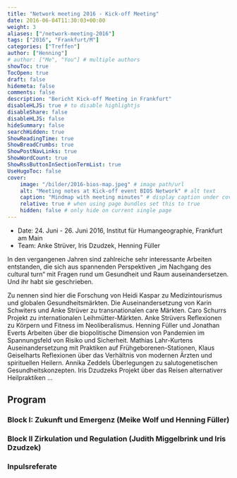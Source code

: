 ```yaml
---
title: "Network meeting 2016 - Kick-off Meeting"
date: 2016-06-04T11:30:03+00:00
weight: 3
aliases: ["/network-meeting-2016"]
tags: ["2016", "Frankfurt/M"]
categories: ["Treffen"]
author: ["Henning"]
# author: ["Me", "You"] # multiple authors
showToc: true
TocOpen: true
draft: false
hidemeta: false
comments: false
description: "Bericht Kick-off Meeting in Frankfurt"
disableHLJS: true # to disable highlightjs
disableShare: false
disableHLJS: false
hideSummary: false
searchHidden: true
ShowReadingTime: true
ShowBreadCrumbs: true
ShowPostNavLinks: true
ShowWordCount: true
ShowRssButtonInSectionTermList: true
UseHugoToc: false
cover:
    image: "/bilder/2016-bios-map.jpeg" # image path/url
    alt: "Meeting notes at Kick-off event BIOS Network" # alt text
    caption: "Mindmap with meeting minutes" # display caption under cover
    relative: true # when using page bundles set this to true
    hidden: false # only hide on current single page
---
```


- Date: 24. Juni - 26. Juni 2016, Institut für Humangeographie, Frankfurt am Main
- Team: Anke Strüver, Iris Dzudzek, Henning Füller

In den vergangenen Jahren sind zahlreiche sehr interessante Arbeiten entstanden, die sich aus spannenden Perspektiven „im Nachgang des cultural turn“ mit Fragen rund um Gesundheit und Raum auseinandersetzen. Und ihr habt sie geschrieben.

Zu nennen sind hier die Forschung von Heidi Kaspar zu Medizintourismus und globalen Gesundheitsmärkten. Die Auseinandersetzung von Karin Schwiters und Anke Strüver zu transnationalen care Märkten. Caro Schurrs Projekt zu internationalen Leihmütter-Märkten. Anke Strüvers Reflexionen zu Körpern und Fitness im Neoliberalismus. Henning Füller und Jonathan Everts Arbeiten über die biopolitische Dimension von Pandemien im Spannungsfeld von Risiko und Sicherheit. Mathias Lahr-Kurtens Auseinandersetzung mit Praktiken auf Frühgeborenen-Stationen, Klaus Geiselharts Reflexionen über das Verhältnis von modernen Ärzten und spirituellen Heilern. Annika Zeddels Überlegungen zu salutogenetischen Gesundheitskonzepten. Iris Dzudzeks Projekt über das Reisen alternativer Heilpraktiken ...


## Program

### Block I: Zukunft und Emergenz (Meike Wolf und Henning Füller)

### Block II Zirkulation und Regulation (Judith Miggelbrink und Iris Dzudzek)

### Inpulsreferate 
